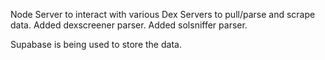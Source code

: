 
Node Server to interact with various Dex Servers to pull/parse and scrape data.
Added dexscreener parser.
Added solsniffer parser.

Supabase is being used to store the data.